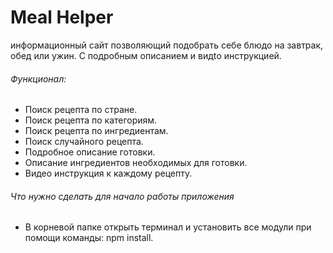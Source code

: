 # Meal Helper
информационный сайт позволяющий подобрать себе блюдо на завтрак, обед или ужин. С подробным описанием и видtо инструкцией.

###### Функционал:

- Поиск рецепта по стране.
- Поиск рецепта по категориям.
- Поиск рецепта по ингредиентам.
- Поиск случайного рецепта.
- Подробное описание готовки.
- Описание ингредиентов необходимых для готовки.
- Видео инструкция к каждому рецепту.

###### Что нужно сделать для начало работы приложения

- В корневой папке открыть терминал и установить все модули при помощи команды: npm install.